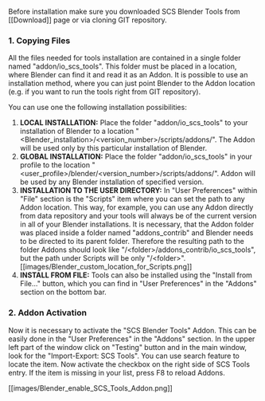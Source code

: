 Before installation make sure you downloaded SCS Blender Tools from [[Download]] page or via cloning GIT repository.

### 1. Copying Files
All the files needed for tools installation are contained in a single folder named "addon/io_scs_tools". This folder must be placed in a location, where Blender can find it and read it as an Addon. It is possible to use an installation method, where you can just point Blender to the Addon location (e.g. if you want to run the tools right from GIT repository).

You can use one the following installation possibilities:

1. **LOCAL INSTALLATION:** Place the folder "addon/io_scs_tools" to your installation of Blender to a location "<Blender_installation>/<version_number>/scripts/addons/". The Addon will be used only by this particular installation of Blender.
2. **GLOBAL INSTALLATION:** Place the folder "addon/io_scs_tools" in your profile to the location "\<user_profile>/blender/\<version_number>/scripts/addons/". Addon will be used by any Blender installation of specified version.
3. **INSTALLATION TO THE USER DIRECTORY:** In "User Preferences" within "File" section is the "Scripts" item where you can set the path to any Addon location. This way, for example, you can use any Addon directly from data repository and your tools will always be of the current version in all of your Blender installations. It is necessary, that the Addon folder was placed inside a folder named "addons_contrib" and Blender needs to be directed to its parent folder. Therefore the resulting path to the folder Addons should look like "/\<folder>/addons_contrib/io_scs_tools", but the path under Scripts will be only "/\<folder>".
[[images/Blender_custom_location_for_Scripts.png]]
4. **INSTALL FROM FILE:** Tools can also be installed using the "Install from File..." button, which you can find in "User Preferences" in the "Addons" section on the bottom bar.

### 2. Addon Activation
Now it is necessary to activate the "SCS Blender Tools" Addon. This can be easily done in the "User Preferences" in the "Addons" section. In the upper left part of the window click on "Testing" button and in the main window, look for the "Import-Export: SCS Tools". You can use search feature to locate the item. Now activate the checkbox on the right side of SCS Tools entry. If the item is missing in your list, press F8 to reload Addons.

[[images/Blender_enable_SCS_Tools_Addon.png]]